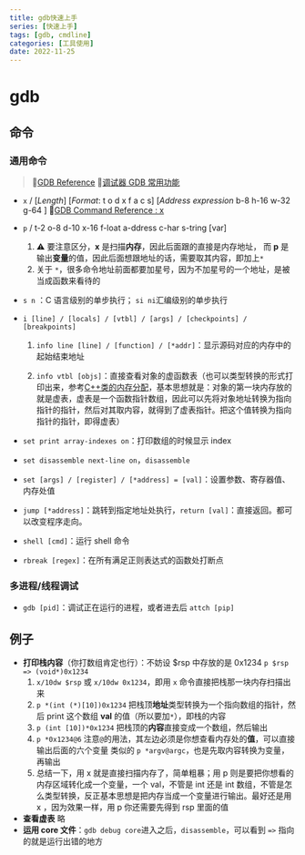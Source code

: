 ```yaml
---
title: gdb快速上手
series: [快速上手]
tags: [gdb, cmdline]
categories: [工具使用]
date: 2022-11-25
---
```


# gdb

## 命令

### 通用命令

> :book:[GDB Reference](https://visualgdb.com/gdbreference/commands/) :link:[调试器 GDB 常用功能](https://www.iteye.com/blog/daimajishu-1089741)

- `x` / [_Length_] [_Format_: t o d x f a c s] [_Address expression_ b-8 h-16 w-32 g-64 ] :paperclip:[GDB Command Reference : x](https://visualgdb.com/gdbreference/commands/x)

- `p` / t-2 o-8 d-10 x-16 f-loat a-ddress c-har s-tring [var]

  1. :warning: 要注意区分，**x** 是扫描**内存**，因此后面跟的直接是内存地址， 而 **p** 是输出**变量**的值，因此后面想跟地址的话，需要取其内容，即加上`*`
  1. 关于 `*`，很多命令地址前面都要加星号，因为不加星号的一个地址，是被当成函数来看待的

- `s n` ：C 语言级别的单步执行； `si ni`汇编级别的单步执行

- `i [line] / [locals] / [vtbl] / [args] / [checkpoints] / [breakpoints] `

  1. `info line [line] / [function] / [*addr]`：显示源码对应的内存中的起始结束地址

  2. `info vtbl [objs]`：直接查看对象的虚函数表（也可以类型转换的形式打印出来，参考[C++类的内存分配](https://blog.csdn.net/bailang_zhizun/article/details/117124494)，基本思想就是：对象的第一块内存放的就是虚表，虚表是一个函数指针数组，因此可以先将对象地址转换为指向指针的指针，然后对其取内容，就得到了虚表指针。把这个值转换为指向指针的指针，即得虚表）

- `set print array-indexes on`：打印数组的时候显示 index

- `set disassemble next-line on`，`disassemble`

- `set [args] / [register] / [*address] = [val]`：设置参数、寄存器值、内存处值

- `jump [*address]`：跳转到指定地址处执行，`return [val]`：直接返回。都可以改变程序走向。

- `shell [cmd]`：运行 shell 命令

- `rbreak [regex]`：在所有满足正则表达式的函数处打断点

### 多进程/线程调试

- `gdb [pid]`：调试正在运行的进程，或者进去后 `attch [pip]`

## 例子

- **打印栈内容**（你打数组肯定也行）：不妨设 \$rsp 中存放的是 0x1234 `p $rsp => (void*)0x1234`
  1. `x/10dw $rsp` 或 `x/10dw 0x1234`，即用 `x` 命令直接把栈那一块内存扫描出来
  2. `p *(int (*)[10])0x1234` 把栈顶**地址**类型转换为一个指向数组的指针，然后 print 这个数组 **val** 的值（所以要加`*`），即栈的内容
  3. `p (int [10])*0x1234` 把栈顶的**内容**直接变成一个数组，然后输出
  4. `p *0x1234@6` 注意`@`的用法，其左边必须是你想查看内存处的**值**，可以直接输出后面的六个变量
     类似的 `p *argv@argc`，也是先取内容转换为变量，再输出
  5. 总结一下，用 x 就是直接扫描内存了，简单粗暴；用 p 则是要把你想看的内存区域转化成一个变量，一个 val，不管是 int 还是 int 数组，不管是怎么类型转换，反正基本思想是把内存当成一个变量进行输出。最好还是用 x ，因为效果一样，用 p 你还需要先得到 rsp 里面的值
- **查看虚表** 略
- **运用 core 文件**：`gdb debug core`进入之后，`disassemble`，可以看到 `=>` 指向的就是运行出错的地方
